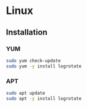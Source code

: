 # Linux

## Installation

### YUM

```sh
sudo yum check-update
sudo yum -y install logrotate
```

### APT

```sh
sudo apt update
sudo apt -y install logrotate
```

